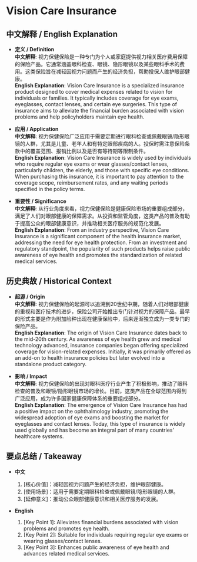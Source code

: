 # Vision Care Insurance

## 中文解释 / English Explanation

* **定义 / Definition**  
  **中文解释**: 视力保健保险是一种专门为个人或家庭提供视力相关医疗费用保障的保险产品。它通常涵盖眼科检查、眼镜、隐形眼镜以及某些眼科手术的费用。这类保险旨在减轻因视力问题而产生的经济负担，帮助投保人维护眼部健康。  
  **English Explanation**: Vision Care Insurance is a specialized insurance product designed to cover medical expenses related to vision for individuals or families. It typically includes coverage for eye exams, eyeglasses, contact lenses, and certain eye surgeries. This type of insurance aims to alleviate the financial burden associated with vision problems and help policyholders maintain eye health.

* **应用 / Application**  
  **中文解释**: 视力保健保险广泛应用于需要定期进行眼科检查或佩戴眼镜/隐形眼镜的人群，尤其是儿童、老年人和有特定眼部疾病的人。投保时需注意保险条款中的覆盖范围、报销比例以及是否有等待期等限制条件。  
  **English Explanation**: Vision Care Insurance is widely used by individuals who require regular eye exams or wear glasses/contact lenses, particularly children, the elderly, and those with specific eye conditions. When purchasing this insurance, it is important to pay attention to the coverage scope, reimbursement rates, and any waiting periods specified in the policy terms.

* **重要性 / Significance**  
  **中文解释**: 从行业角度来看，视力保健保险是健康保险市场的重要组成部分，满足了人们对眼部健康的保障需求。从投资和监管角度，这类产品的普及有助于提高公众的眼部健康意识，并推动相关医疗服务的规范化发展。  
  **English Explanation**: From an industry perspective, Vision Care Insurance is a significant component of the health insurance market, addressing the need for eye health protection. From an investment and regulatory standpoint, the popularity of such products helps raise public awareness of eye health and promotes the standardization of related medical services.

## 历史典故 / Historical Context

* **起源 / Origin**  
  **中文解释**: 视力保健保险的起源可以追溯到20世纪中期，随着人们对眼部健康的重视和医疗技术的进步，保险公司开始推出专门针对视力的保障产品。最早的形式主要是作为附加险种出现在健康保险中，后来逐渐独立成为一类专门的保险产品。  
  **English Explanation**: The origin of Vision Care Insurance dates back to the mid-20th century. As awareness of eye health grew and medical technology advanced, insurance companies began offering specialized coverage for vision-related expenses. Initially, it was primarily offered as an add-on to health insurance policies but later evolved into a standalone product category.

* **影响 / Impact**  
  **中文解释**: 视力保健保险的出现对眼科医疗行业产生了积极影响，推动了眼科检查的普及和眼镜/隐形眼镜市场的增长。目前，这类产品在全球范围内得到广泛应用，成为许多国家健康保障体系的重要组成部分。  
  **English Explanation**: The emergence of Vision Care Insurance has had a positive impact on the ophthalmology industry, promoting the widespread adoption of eye exams and boosting the market for eyeglasses and contact lenses. Today, this type of insurance is widely used globally and has become an integral part of many countries' healthcare systems.

## 要点总结 / Takeaway

* **中文**  
  1. [核心价值]：减轻因视力问题产生的经济负担，维护眼部健康。
  2. [使用场景]：适用于需要定期眼科检查或佩戴眼镜/隐形眼镜的人群。
  3. [延伸意义]：推动公众眼部健康意识和相关医疗服务的发展。

* **English**  
  1. [Key Point 1]: Alleviates financial burdens associated with vision problems and promotes eye health.
  2. [Key Point 2]: Suitable for individuals requiring regular eye exams or wearing glasses/contact lenses.
  3. [Key Point 3]: Enhances public awareness of eye health and advances related medical services.